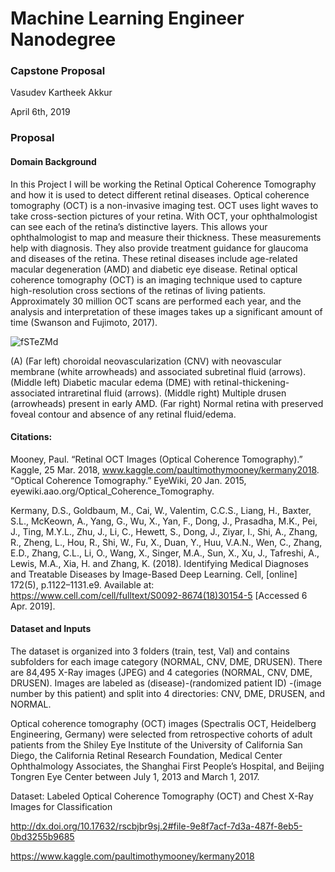 # Machine Learning Engineer Nanodegree
### Capstone Proposal
Vasudev Kartheek Akkur

April 6th, 2019

### Proposal
#### Domain Background

In this Project I will be working the Retinal Optical Coherence Tomography and how it is used to detect different retinal diseases.
Optical coherence tomography (OCT) is a non-invasive imaging test. OCT uses light waves to take cross-section pictures of your retina.
With OCT, your ophthalmologist can see each of the retina’s distinctive layers.  This allows your ophthalmologist to map and measure their thickness. These measurements help with diagnosis. They also provide treatment guidance for glaucoma and diseases of the retina. These retinal diseases include age-related macular degeneration (AMD) and diabetic eye disease.
Retinal optical coherence tomography (OCT) is an imaging technique used to capture high-resolution cross sections of the retinas of living patients. Approximately 30 million OCT scans are performed each year, and the analysis and interpretation of these images takes up a significant amount of time (Swanson and Fujimoto, 2017).

![fSTeZMd](https://user-images.githubusercontent.com/43079315/55676086-11962480-5893-11e9-8447-09a4dc0df3b5.png)
 
(A) (Far left) choroidal neovascularization (CNV) with neovascular membrane (white arrowheads) and associated subretinal fluid (arrows). (Middle left) Diabetic macular edema (DME) with retinal-thickening-associated intraretinal fluid (arrows). (Middle right) Multiple drusen (arrowheads) present in early AMD. (Far right) Normal retina with preserved foveal contour and absence of any retinal fluid/edema.

#### Citations:
Mooney, Paul. “Retinal OCT Images (Optical Coherence Tomography).” Kaggle, 25 Mar. 2018, www.kaggle.com/paultimothymooney/kermany2018.
“Optical Coherence Tomography.” EyeWiki, 20 Jan. 2015, eyewiki.aao.org/Optical_Coherence_Tomography.

Kermany, D.S., Goldbaum, M., Cai, W., Valentim, C.C.S., Liang, H., Baxter, S.L., McKeown, A., Yang, G., Wu, X., Yan, F., Dong, J., Prasadha, M.K., Pei, J., Ting, M.Y.L., Zhu, J., Li, C., Hewett, S., Dong, J., Ziyar, I., Shi, A., Zhang, R., Zheng, L., Hou, R., Shi, W., Fu, X., Duan, Y., Huu, V.A.N., Wen, C., Zhang, E.D., Zhang, C.L., Li, O., Wang, X., Singer, M.A., Sun, X., Xu, J., Tafreshi, A., Lewis, M.A., Xia, H. and Zhang, K. (2018). Identifying Medical Diagnoses and Treatable Diseases by Image-Based Deep Learning. Cell, [online] 172(5), p.1122–1131.e9. Available at: https://www.cell.com/cell/fulltext/S0092-8674(18)30154-5 [Accessed 6 Apr. 2019].


#### Dataset and Inputs

The dataset is organized into 3 folders (train, test, Val) and contains subfolders for each image category (NORMAL, CNV, DME, DRUSEN). There are 84,495 X-Ray images (JPEG) and 4 categories (NORMAL, CNV, DME, DRUSEN).
Images are labeled as (disease)-(randomized patient ID) -(image number by this patient) and split into 4 directories: CNV, DME, DRUSEN, and NORMAL.

Optical coherence tomography (OCT) images (Spectralis OCT, Heidelberg Engineering, Germany) were selected from retrospective cohorts of adult patients from the Shiley Eye Institute of the University of California San Diego, the California Retinal Research Foundation, Medical Center Ophthalmology Associates, the Shanghai First People’s Hospital, and Beijing Tongren Eye Center between July 1, 2013 and March 1, 2017.

Dataset: Labeled Optical Coherence Tomography (OCT) and Chest X-Ray Images for Classification

http://dx.doi.org/10.17632/rscbjbr9sj.2#file-9e8f7acf-7d3a-487f-8eb5-0bd3255b9685


https://www.kaggle.com/paultimothymooney/kermany2018

